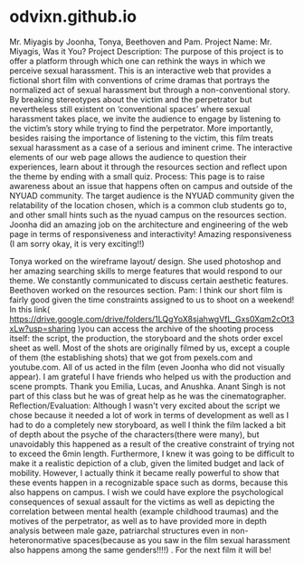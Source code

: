# odvixn.github.io

Mr. Miyagis by Joonha, Tonya, Beethoven and Pam.
Project Name: Mr. Miyagis, Was it You?
Project Description:
The purpose of this project is to offer a platform through which one can rethink the ways in which we perceive sexual harassment. This is an interactive web that provides a fictional short film with conventions of crime dramas that portrays the normalized act of sexual harassment but through a non-conventional story. By breaking stereotypes about the victim and the perpetrator but nevertheless still existent on ‘conventional spaces’ where sexual harassment takes place, we invite the audience to engage by listening to the victim’s story while trying to find the perpetrator. More importantly, besides raising the importance of listening to the victim, this film treats sexual harassment as a case of a serious and iminent crime. 
The interactive elements of our web page allows the audience to question their experiences, learn about it through the resources section and reflect upon the theme by ending with a small quiz. 
Process:
This page is to raise awareness about an issue that happens often on campus and outside of the NYUAD community. The target audience is the NYUAD community given the relatability of the location chosen, which is a common club students go to, and other small hints such as the nyuad campus on the resources section. 
Joonha did an amazing job on the architecture and engineering of the web page in terms of responsiveness and interactivity! Amazing responsiveness (I am sorry okay, it is very exciting!!)
 
Tonya worked on the wireframe layout/ design. She used photoshop and her amazing searching skills to merge features that would respond to our theme. We constantly  communicated to discuss certain aesthetic features. Beethoven worked on the resources section. 
Pam: I think our short film is fairly good given the time constraints assigned to us to shoot on a weekend! In this link( https://drive.google.com/drive/folders/1LQgYoX8sjahwgVfL_Gxs0Xqm2cOt3xLw?usp=sharing )you can access the archive of the shooting process itself: the script, the production, the storyboard and the shots order excel sheet as well. Most of the shots are originally filmed by us, except a couple of them (the establishing shots) that we got from pexels.com and youtube.com. All of us acted in the film (even Joonha who did not visually appear). 
I am grateful I have friends who helped us with the production and scene prompts. Thank you Emilia, Lucas, and Anushka. Anant Singh is not part of this class but he was of great help as he was the cinematographer. 
Reflection/Evaluation:
Although I wasn't very excited about the script we chose because it needed a lot of work in terms of development as well as I had to do a completely new storyboard, as well I think the film lacked a bit of depth about the psyche of the characters(there were many), but unavoidably this happened as a result of the creative constraint of trying not to exceed the 6min length. Furthermore, I knew it was going to be difficult to make it a realistic depiction of a club, given the limited budget and lack of mobility. However, I actually think it became really powerful to show that these events happen in a recognizable space such as dorms, because this also happens on campus. 
I wish we could have explore the psychological consequences of sexual assault for the victims as well as depicting the correlation between mental health (example childhood traumas) and the motives of the perpetrator, as well as to have provided more in depth analysis between male gaze, patriarchal structures even in non-heteronormative spaces(because as you saw in the film sexual harassment also happens among the same genders!!!!) . For the next film it will be!
 
 
